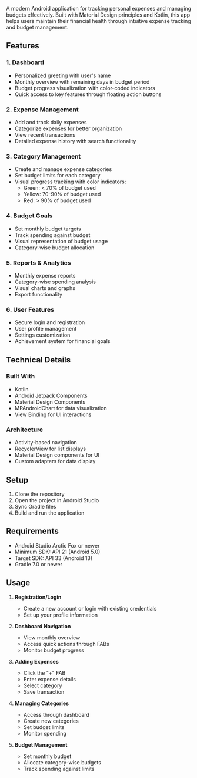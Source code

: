 A modern Android application for tracking personal expenses and managing budgets effectively. Built with Material Design principles and Kotlin, this app helps users maintain their financial health through intuitive expense tracking and budget management.

## Features

### 1. Dashboard
- Personalized greeting with user's name
- Monthly overview with remaining days in budget period
- Budget progress visualization with color-coded indicators
- Quick access to key features through floating action buttons

### 2. Expense Management
- Add and track daily expenses
- Categorize expenses for better organization
- View recent transactions
- Detailed expense history with search functionality

### 3. Category Management
- Create and manage expense categories
- Set budget limits for each category
- Visual progress tracking with color indicators:
  - Green: < 70% of budget used
  - Yellow: 70-90% of budget used
  - Red: > 90% of budget used

### 4. Budget Goals
- Set monthly budget targets
- Track spending against budget
- Visual representation of budget usage
- Category-wise budget allocation

### 5. Reports & Analytics
- Monthly expense reports
- Category-wise spending analysis
- Visual charts and graphs
- Export functionality

### 6. User Features
- Secure login and registration
- User profile management
- Settings customization
- Achievement system for financial goals

## Technical Details

### Built With
- Kotlin
- Android Jetpack Components
- Material Design Components
- MPAndroidChart for data visualization
- View Binding for UI interactions

### Architecture
- Activity-based navigation
- RecyclerView for list displays
- Material Design components for UI
- Custom adapters for data display

## Setup

1. Clone the repository
2. Open the project in Android Studio
3. Sync Gradle files
4. Build and run the application

## Requirements
- Android Studio Arctic Fox or newer
- Minimum SDK: API 21 (Android 5.0)
- Target SDK: API 33 (Android 13)
- Gradle 7.0 or newer

## Usage

1. **Registration/Login**
   - Create a new account or login with existing credentials
   - Set up your profile information

2. **Dashboard Navigation**
   - View monthly overview
   - Access quick actions through FABs
   - Monitor budget progress

3. **Adding Expenses**
   - Click the "+" FAB
   - Enter expense details
   - Select category
   - Save transaction

4. **Managing Categories**
   - Access through dashboard
   - Create new categories
   - Set budget limits
   - Monitor spending

5. **Budget Management**
   - Set monthly budget
   - Allocate category-wise budgets
   - Track spending against limits

